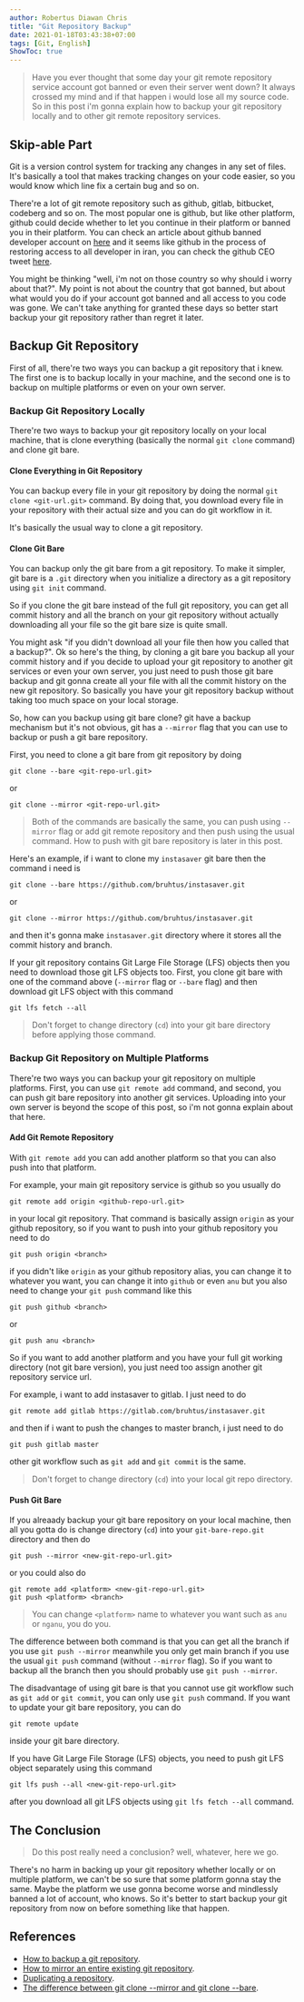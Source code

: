 ```yaml
---
author: Robertus Diawan Chris
title: "Git Repository Backup"
date: 2021-01-18T03:43:38+07:00
tags: [Git, English]
ShowToc: true
---
```


> Have you ever thought that some day your git remote repository service account got banned or even their server went down? It always crossed my mind and if that happen i would lose all my source code. So in this post i'm gonna explain how to backup your git repository locally and to other git remote repository services.

## Skip-able Part

Git is a version control system for tracking any changes in any set of files. It's basically a tool that makes tracking changes on your code easier, so you would know which line fix a certain bug and so on.

There're a lot of git remote repository such as github, gitlab, bitbucket, codeberg and so on. The most popular one is github, but like other platform, github could decide whether to let you continue in their platform or banned you in their platform. You can check an article about github banned developer account on [here](https://techcrunch.com/2019/07/29/github-ban-sanctioned-countries/) and it seems like github in the process of restoring access to all developer in iran, you can check the github CEO tweet [here](https://twitter.com/natfriedman/status/1346517149603438593).

You might be thinking "well, i'm not on those country so why should i worry about that?". My point is not about the country that got banned, but about what would you do if your account got banned and all access to you code was gone. We can't take anything for granted these days so better start backup your git repository rather than regret it later.

## Backup Git Repository

First of all, there're two ways you can backup a git repository that i knew. The first one is to backup locally in your machine, and the second one is to backup on multiple platforms or even on your own server.

### Backup Git Repository Locally

There're two ways to backup your git repository locally on your local machine, that is clone everything (basically the normal `git clone` command) and clone git bare.

#### Clone Everything in Git Repository

You can backup every file in your git repository by doing the normal `git clone <git-url.git>` command. By doing that, you download every file in your repository with their actual size and you can do git workflow in it.

It's basically the usual way to clone a git repository.

#### Clone Git Bare

You can backup only the git bare from a git repository. To make it simpler, git bare is a `.git` directory when you initialize a directory as a git repository using `git init` command.

So if you clone the git bare instead of the full git repository, you can get all commit history and all the branch on your git repository without actually downloading all your file so the git bare size is quite small.

You might ask "if you didn't download all your file then how you called that a backup?". Ok so here's the thing, by cloning a git bare you backup all your commit history and if you decide to upload your git repository to another git services or even your own server, you just need to push those git bare backup and git gonna create all your file with all the commit history on the new git repository. So basically you have your git repository backup without taking too much space on your local storage.

So, how can you backup using git bare clone? git have a backup mechanism but it's not obvious, git has a `--mirror` flag that you can use to backup or push a git bare repository.

First, you need to clone a git bare from git repository by doing
```shell
git clone --bare <git-repo-url.git>
```
or
```shell
git clone --mirror <git-repo-url.git>
```

> Both of the commands are basically the same, you can push using `--mirror` flag or add git remote repository and then push using the usual command. How to push with git bare repository is later in this post.

Here's an example, if i want to clone my `instasaver` git bare then the command i need is
```shell
git clone --bare https://github.com/bruhtus/instasaver.git
```
or
```shell
git clone --mirror https://github.com/bruhtus/instasaver.git
```
and then it's gonna make `instasaver.git` directory where it stores all the commit history and branch.

If your git repository contains Git Large File Storage (LFS) objects then you need to download those git LFS objects too. First, you clone git bare with one of the command above (`--mirror` flag or `--bare` flag) and then download git LFS object with this command
```shell
git lfs fetch --all
```
> Don't forget to change directory (`cd`) into your git bare directory before applying those command.

### Backup Git Repository on Multiple Platforms

There're two ways you can backup your git repository on multiple platforms. First, you can use `git remote add` command, and second, you can push git bare repository into another git services. Uploading into your own server is beyond the scope of this post, so i'm not gonna explain about that here.

#### Add Git Remote Repository

With `git remote add` you can add another platform so that you can also push into that platform.

For example, your main git repository service is github so you usually do
```shell
git remote add origin <github-repo-url.git>
```
in your local git repository. That command is basically assign `origin` as your github repository, so if you want to push into your github repository you need to do
```shell
git push origin <branch>
```
if you didn't like `origin` as your github repository alias, you can change it to whatever you want, you can change it into `github` or even `anu` but you also need to change your `git push` command like this
```shell
git push github <branch>
```
or
```shell
git push anu <branch>
```

So if you want to add another platform and you have your full git working directory (not git bare version), you just need too assign another git repository service url.

For example, i want to add instasaver to gitlab. I just need to do 
```shell
git remote add gitlab https://gitlab.com/bruhtus/instasaver.git
```
and then if i want to push the changes to master branch, i just need to do
```shell
git push gitlab master
```
other git workflow such as `git add` and `git commit` is the same.

> Don't forget to change directory (`cd`) into your local git repo directory.

#### Push Git Bare

If you alreaady backup your git bare repository on your local machine, then all you gotta do is change directory (`cd`) into your `git-bare-repo.git` directory and then do
```shell
git push --mirror <new-git-repo-url.git>
```
or you could also do
```shell
git remote add <platform> <new-git-repo-url.git>
git push <platform> <branch>
```
> You can change `<platform>` name to whatever you want such as `anu` or `nganu`, you do you.

The difference between both command is that you can get all the branch if you use `git push --mirror` meanwhile you only get main branch if you use the usual `git push` command (without `--mirror` flag). So if you want to backup all the branch then you should probably use `git push --mirror`.

The disadvantage of using git bare is that you cannot use git workflow such as `git add` or `git commit`, you can only use `git push` command. If you want to update your git bare repository, you can do
```shell
git remote update
```
inside your git bare directory.

If you have Git Large File Storage (LFS) objects, you need to push git LFS object separately using this command
```shell
git lfs push --all <new-git-repo-url.git>
```
after you download all git LFS objects using `git lfs fetch --all` command.

## The Conclusion

> Do this post really need a conclusion? well, whatever, here we go.

There's no harm in backing up your git repository whether locally or on multiple platform, we can't be so sure that some platform gonna stay the same. Maybe the platform we use gonna become worse and mindlessly banned a lot of account, who knows. So it's better to start backup your git repository from now on before something like that happen.

## References

- [How to backup a git repository](https://www.dantuck.com/article/git-backup/).
- [How to mirror an entire existing git repository](https://medium.com/cloud-native-the-gathering/how-to-mirror-copy-an-entire-existing-git-repository-into-a-new-one-3bb8faefad9e).
- [Duplicating a repository](https://docs.github.com/en/github/creating-cloning-and-archiving-repositories/duplicating-a-repository).
- [The difference between git clone --mirror and git clone --bare](https://stackoverflow.com/a/3960063).
